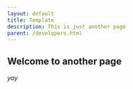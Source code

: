 ```yaml
---
layout: default
title: Template
description: This is just another page
parent: /developers.html
---
```


## Welcome to another page

_yay_

